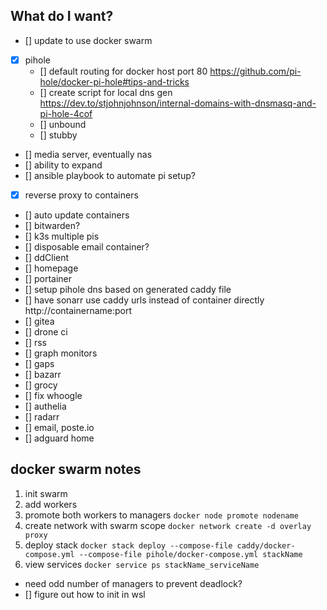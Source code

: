 ## What do I want?
- [] update to use docker swarm
- [x] pihole
    - [] default routing for docker host port 80 https://github.com/pi-hole/docker-pi-hole#tips-and-tricks
    - [] create script for local dns gen https://dev.to/stjohnjohnson/internal-domains-with-dnsmasq-and-pi-hole-4cof
    - [] unbound
    - [] stubby
- [] media server, eventually nas
- [] ability to expand
- [] ansible playbook to automate pi setup?
- [x] reverse proxy to containers
- [] auto update containers
- [] bitwarden?
- [] k3s multiple pis
- [] disposable email container?
- [] ddClient
- [] homepage
- [] portainer
- [] setup pihole dns based on generated caddy file
- [] have sonarr use caddy urls instead of container directly http://containername:port
- [] gitea
- [] drone ci
- [] rss
- [] graph monitors
- [] gaps
- [] bazarr
- [] grocy
- [] fix whoogle
- [] authelia
- [] radarr
- [] email, poste.io
- [] adguard home

## docker swarm notes
1. init swarm
2. add workers
3. promote both workers to managers `docker node promote nodename`
4. create network with swarm scope `docker network create -d overlay proxy`
5. deploy stack `docker stack deploy --compose-file caddy/docker-compose.yml --compose-file pihole/docker-compose.yml stackName`
6. view services `docker service ps stackName_serviceName`
- need odd number of managers to prevent deadlock?
- [] figure out how to init in wsl
